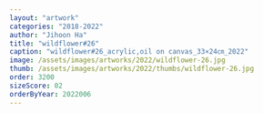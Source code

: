 ```yaml
---
layout: "artwork"
categories: "2018-2022"
author: "Jihoon Ha"
title: "wildflower#26"
caption: "wildflower#26_acrylic,oil on canvas_33×24㎝_2022"
image: /assets/images/artworks/2022/wildflower-26.jpg
thumb: /assets/images/artworks/2022/thumbs/wildflower-26.jpg
order: 3200
sizeScore: 02
orderByYear: 2022006
---
```

